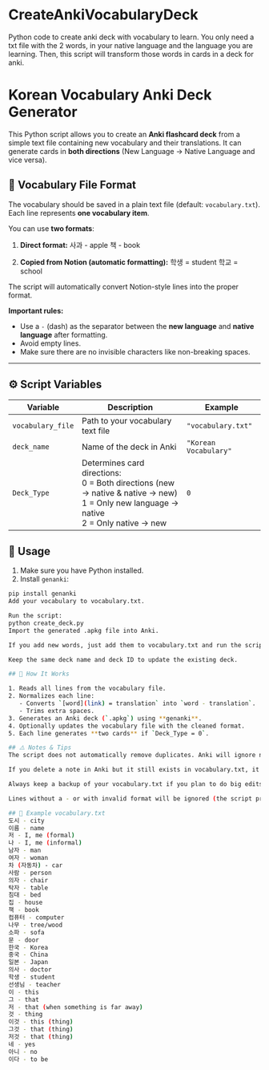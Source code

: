 # CreateAnkiVocabularyDeck
Python code to create anki deck with vocabulary to learn. You only need a txt file with the 2 words, in your native language and the language you are learning. Then, this script will transform those words in cards in a deck for anki.


# Korean Vocabulary Anki Deck Generator

This Python script allows you to create an **Anki flashcard deck** from a simple text file containing new vocabulary and their translations. It can generate cards in **both directions** (New Language → Native Language and vice versa).


## 📁 Vocabulary File Format

The vocabulary should be saved in a plain text file (default: `vocabulary.txt`).  
Each line represents **one vocabulary item**.

You can use **two formats**:

1. **Direct format:**
사과 - apple
책 - book


2. **Copied from Notion (automatic formatting):**
학생 = student
학교 = school

The script will automatically convert Notion-style lines into the proper format.

**Important rules:**
- Use a `-` (dash) as the separator between the **new language** and **native language** after formatting.
- Avoid empty lines.
- Make sure there are no invisible characters like non-breaking spaces.

---

## ⚙️ Script Variables

| Variable | Description | Example |
|----------|-------------|---------|
| `vocabulary_file` | Path to your vocabulary text file | `"vocabulary.txt"` |
| `deck_name` | Name of the deck in Anki | `"Korean Vocabulary"` |
| `Deck_Type` | Determines card directions: <br>0 = Both directions (new → native & native → new) <br>1 = Only new language → native <br>2 = Only native → new | `0` |

## 🚀 Usage

1. Make sure you have Python installed.
2. Install `genanki`:

```bash
pip install genanki
Add your vocabulary to vocabulary.txt.

Run the script:
python create_deck.py
Import the generated .apkg file into Anki.

If you add new words, just add them to vocabulary.txt and run the script again.

Keep the same deck name and deck ID to update the existing deck.

## 📌 How It Works

1. Reads all lines from the vocabulary file.
2. Normalizes each line:
   - Converts `[word](link) = translation` into `word - translation`.
   - Trims extra spaces.
3. Generates an Anki deck (`.apkg`) using **genanki**.
4. Optionally updates the vocabulary file with the cleaned format.
5. Each line generates **two cards** if `Deck_Type = 0`.

## ⚠️ Notes & Tips
The script does not automatically remove duplicates. Anki will ignore notes with the same "Front" field if duplicates exist.

If you delete a note in Anki but it still exists in vocabulary.txt, it will be recreated next time you run the script.

Always keep a backup of your vocabulary.txt if you plan to do big edits.

Lines without a - or with invalid format will be ignored (the script prints a warning).

## 📄 Example vocabulary.txt
도시 - city
이름 - name
저 - I, me (formal)
나 - I, me (informal)
남자 - man
여자 - woman
차 (자동차) - car
사람 - person
의자 - chair
탁자 - table
침대 - bed
집 - house
책 - book
컴퓨터 - computer
나무 - tree/wood
소파 - sofa
문 - door
한국 - Korea
중국 - China
일본 - Japan
의사 - doctor
학생 - student
선생님 - teacher
이 - this
그 - that
저 - that (when something is far away)
것 - thing
이것 - this (thing)
그것 - that (thing)
저것 - that (thing)
네 - yes
아니 - no
이다 - to be
